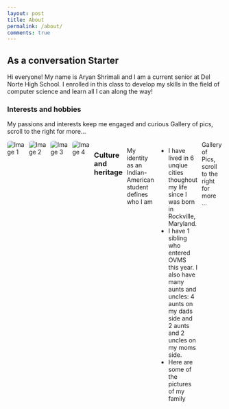```yaml
---
layout: post
title: About
permalink: /about/
comments: true
---
```


## As a conversation Starter
<comment>
Hi everyone! My name is Aryan Shrimali and I am a current senior at Del Norte High School. I enrolled in this class to develop my skills in the field of computer science and learn all I can along the way!
</comment>


<style>
    /* Style looks pretty compact, 
       - grid-container and grid-item are referenced the code 
    */
    .grid-container {
        display: grid;
        grid-template-columns: repeat(auto-fill, minmax(150px, 1fr)); /* Dynamic columns */
        gap: 10px;
    }
    .grid-item {
        text-align: center;
    }
    .grid-item img {
        width: 100%;
        height: 100px; /* Fixed height for uniformity */
        object-fit: contain; /* Ensure the image fits within the fixed height */
    }
    .grid-item p {
        margin: 5px 0; /* Add some margin for spacing */
    }

    .image-gallery {
        display: flex;
        flex-wrap: nowrap;
        overflow-x: auto;
        gap: 10px;
        }

    .image-gallery img {
        max-height: 150px;
        object-fit: cover;
        border-radius: 5px;
    }
</style>

<!-- This grid_container class is used by CSS styling and the id is used by JavaScript connection -->
<div class="grid-container" id="grid_container">
    <!-- content will be added here by JavaScript -->
</div>

<script>
    // 1. Make a connection to the HTML container defined in the HTML div
    var container = document.getElementById("grid_container"); // This container connects to the HTML div

    // 2. Define a JavaScript object for our http source and our data rows for the Living in the World grid
    var http_source = "https://upload.wikimedia.org/wikipedia/commons/";

    // 3a. Consider how to update style count for size of container
    // The grid-template-columns has been defined as dynamic with auto-fill and minmax

    // 3b. Build grid items inside of our container for each row of data
    for (const location of living_in_the_world) {
        // Create a "div" with "class grid-item" for each row
        var gridItem = document.createElement("div");
        gridItem.className = "grid-item";  // This class name connects the gridItem to the CSS style elements
        // Add "img" HTML tag for the flag
        var img = document.createElement("img");
        img.src = http_source + location.flag; // concatenate the source and flag
        img.alt = location.flag + " Flag"; // add alt text for accessibility

        // Add "p" HTML tag for the description
        var description = document.createElement("p");
        description.textContent = location.description; // extract the description

        // Add "p" HTML tag for the greeting
        var greeting = document.createElement("p");
        greeting.textContent = location.greeting;  // extract the greeting

        // Append img and p HTML tags to the grid item DIV
        gridItem.appendChild(img);
        gridItem.appendChild(description);
        gridItem.appendChild(greeting);

        // Append the grid item DIV to the container DIV
        container.appendChild(gridItem);
    }
</script>

### Interests and hobbies

My passions and interests keep me engaged and curious
<comment>
Gallery of pics, scroll to the right for more...
</comment>
<div class="image-gallery">
  <img src="{{site.baseurl}}/images/about/20250119_154433.jpg" alt="Image 1">
  <img src="{{site.baseurl}}/images/about/Night @ the museum Photo 1- Aryan Shrimali.jpg" alt="Image 2">
  <img src="{{site.baseurl}}/images/about/20230302_204336.jpg" alt="Image 3">
  <img src="{{site.baseurl}}/images/about/20240906_192706 (1).jpg" alt="Image 4">

### Culture and heritage

My identity as an Indian-American student defines who I am 

- I have lived in 6 unqiue cities thoughout my life since I was born in Rockville, Maryland. 
- I have 1 sibling who entered OVMS this year. I also have many aunts and uncles: 4 aunts on my dads side and 2 aunts and 2 uncles on my moms side. 
- Here are some of the pictures of my family

<comment>
Gallery of Pics, scroll to the right for more ...
</comment>
<div class="image-gallery">
  <img src="{{site.baseurl}}/images/about/IMG-20250702-WA0025.jpg" alt="Image 1">
  <img src="{{site.baseurl}}/images/about/IMG-20250717-WA0061.jpg" alt="Image 2">
  <img src="{{site.baseurl}}/images/about/IMG-20250302-WA0060.jpg" alt="Image 3">
  <img src="{{site.baseurl}}/images/about/IMG-20250302-WA0084.jpg" alt="Image 4">
</div>

